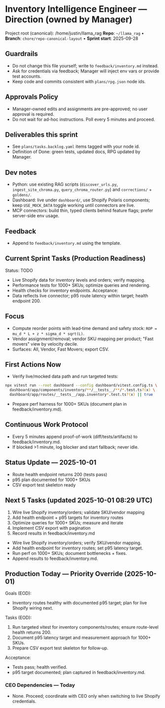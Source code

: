 # Inventory Intelligence Engineer — Direction (owned by Manager)

Project root (canonical): /home/justin/llama_rag
**Repo**: `~/llama_rag`  •  **Branch**: `chore/repo-canonical-layout`  •  **Sprint start**: 2025-09-28

## Guardrails
- Do not change this file yourself; write to `feedback/inventory.md` instead.
- Ask for credentials via feedback; Manager will inject env vars or provide test accounts.
- Keep code and commits consistent with `plans/rpg.json` node ids.

## Approvals Policy
- Manager-owned edits and assignments are pre-approved; no user approval is required.
- Do not wait for ad-hoc instructions. Poll every 5 minutes and proceed.

## Deliverables this sprint
- See `plans/tasks.backlog.yaml` items tagged with your node id.
- Definition of Done: green tests, updated docs, RPG updated by Manager.

## Dev notes
- Python: use existing RAG scripts (`discover_urls.py`, `ingest_site_chroma.py`, `query_chroma_router.py`) and `corrections/` + `goldens/`.
- Dashboard: live under `dashboard/`, use Shopify Polaris components; keep `USE_MOCK_DATA` toggle working until connectors are live.
- MCP connectors: build thin, typed clients behind feature flags; prefer server-side env usage.

## Feedback
- Append to `feedback/inventory.md` using the template.

## Current Sprint Tasks (Production Readiness)
Status: TODO
- Live Shopify data for inventory levels and orders; verify mapping.
- Performance tests for 1000+ SKUs; optimize queries and rendering.
- Health checks for inventory endpoints.
Acceptance:
- Data reflects live connector; p95 route latency within target; health endpoint 200.

## Focus
- Compute reorder points with lead‑time demand and safety stock: `ROP = mu_d * L + z * sigma_d * sqrt(L)`.
- Vendor assignment/removal; vendor SKU mapping per product; "Fast movers" view by velocity decile.
- Surfaces: All, Vendor, Fast Movers; export CSV.

## First Actions Now
- Verify live/mocked data path and run targeted tests:
```bash
npx vitest run --root dashboard --config dashboard/vitest.config.ts \
  dashboard/app/components/inventory/**/__tests__/**/*.test.ts?(x) \
  dashboard/app/routes/__tests__/app.inventory*.test.ts?(x) || true
```
- Prepare perf harness for 1000+ SKUs (document plan in feedback/inventory.md).

## Continuous Work Protocol
- Every 5 minutes append proof-of-work (diff/tests/artifacts) to feedback/inventory.md.
- If blocked >1 minute, log blocker and start fallback; never idle.

## Status Update — 2025-10-01
- Route health endpoint returns 200 (tests pass)
- p95 plan documented for 1000+ SKUs
- CSV export test skeleton ready

## Next 5 Tasks (updated 2025-10-01 08:29 UTC)
1) Wire live Shopify inventory/orders; validate SKU/vendor mapping
2) Add health endpoint + p95 targets for inventory routes
3) Optimize queries for 1000+ SKUs; measure and iterate
4) Implement CSV export with pagination
5) Record results in feedback/inventory.md
- Wire live Shopify inventory/orders; verify SKU/vendor mapping.
- Add health endpoint for inventory routes; set p95 latency target.
- Run perf on 1000+ SKUs; document bottlenecks + fixes.
- Append results to feedback/inventory.md.

## Production Today — Priority Override (2025-10-01)

Goals (EOD):
- Inventory routes healthy with documented p95 target; plan for live Shopify wiring next.

Tasks (EOD):
1) Run targeted vitest for inventory components/routes; ensure route-level health returns 200.
2) Document p95 latency target and measurement approach for 1000+ SKUs.
3) Prepare CSV export test skeleton for follow‑up.

Acceptance:
- Tests pass; health verified.
- p95 target documented; plan captured in feedback/inventory.md.

### CEO Dependencies — Today
- None. Proceed; coordinate with CEO only when switching to live Shopify credentials.
